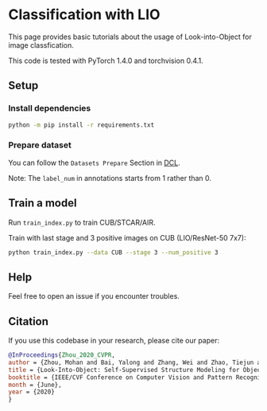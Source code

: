 # Classification with LIO

This page provides basic tutorials about the usage of Look-into-Object for image classfication.

This code is tested with PyTorch 1.4.0 and torchvision 0.4.1.

## Setup
### Install dependencies
```bash
python -m pip install -r requirements.txt
```

### Prepare dataset
You can follow the `Datasets Prepare` Section in [DCL](https://github.com/JDAI-CV/DCL#datasets-prepare).

Note: The `label_num` in annotations starts from 1 rather than 0.

## Train a model
Run `train_index.py` to train CUB/STCAR/AIR.

Train with last stage and 3 positive images on CUB (LIO/ResNet-50 7x7):
```bash
python train_index.py --data CUB --stage 3 --num_positive 3
```

## Help

Feel free to open an issue if you encounter troubles.

## Citation

If you use this codebase in your research, please cite our paper:

```bib
@InProceedings{Zhou_2020_CVPR,
author = {Zhou, Mohan and Bai, Yalong and Zhang, Wei and Zhao, Tiejun and Mei, Tao},
title = {Look-Into-Object: Self-Supervised Structure Modeling for Object Recognition},
booktitle = {IEEE/CVF Conference on Computer Vision and Pattern Recognition (CVPR)},
month = {June},
year = {2020}
}
```

